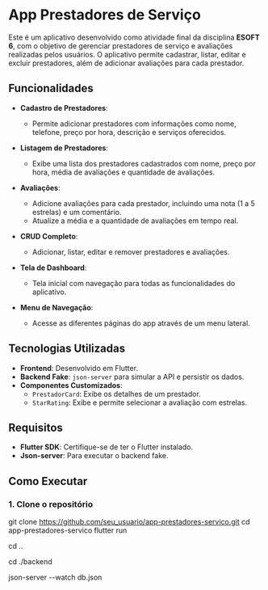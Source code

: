 # App Prestadores de Serviço

Este é um aplicativo desenvolvido como atividade final da disciplina **ESOFT 6**, com o objetivo de gerenciar prestadores de serviço e avaliações realizadas pelos usuários. O aplicativo permite cadastrar, listar, editar e excluir prestadores, além de adicionar avaliações para cada prestador.

## Funcionalidades

- **Cadastro de Prestadores**:
  - Permite adicionar prestadores com informações como nome, telefone, preço por hora, descrição e serviços oferecidos.
  
- **Listagem de Prestadores**:
  - Exibe uma lista dos prestadores cadastrados com nome, preço por hora, média de avaliações e quantidade de avaliações.

- **Avaliações**:
  - Adicione avaliações para cada prestador, incluindo uma nota (1 a 5 estrelas) e um comentário.
  - Atualize a média e a quantidade de avaliações em tempo real.

- **CRUD Completo**:
  - Adicionar, listar, editar e remover prestadores e avaliações.

- **Tela de Dashboard**:
  - Tela inicial com navegação para todas as funcionalidades do aplicativo.

- **Menu de Navegação**:
  - Acesse as diferentes páginas do app através de um menu lateral.

## Tecnologias Utilizadas

- **Frontend**: Desenvolvido em Flutter.
- **Backend Fake**: `json-server` para simular a API e persistir os dados.
- **Componentes Customizados**:
  - `PrestadorCard`: Exibe os detalhes de um prestador.
  - `StarRating`: Exibe e permite selecionar a avaliação com estrelas.

## Requisitos

- **Flutter SDK**: Certifique-se de ter o Flutter instalado.
- **Json-server**: Para executar o backend fake.

## Como Executar

### 1. Clone o repositório

git clone https://github.com/seu_usuario/app-prestadores-servico.git
cd app-prestadores-servico
flutter run

cd ..

cd ./backend

json-server --watch db.json
